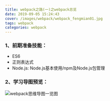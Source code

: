 ```yaml
---
title: webpack之路(一)之webpack总览
date: 2019-09-05 15:24:43
cover: /images/webpack/webpack_fengmian01.jpg
tags: webpack
categories: webpack
---
```


### 1、前期准备技能：
 - ES6
 - 正则表达式
 - Node.js: Node.js基本使用/npm及Node.js包管理

### 2、学习导图预览：

![webpack思维导图一览图](/images/webpack/webpack01.jpeg)

